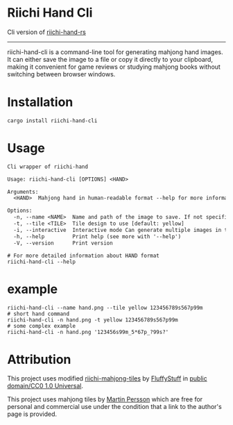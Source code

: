 # Riichi Hand Cli

Cli version of [riichi-hand-rs](https://github.com/m4tx/riichi-hand-rs)

---
riichi-hand-cli is a command-line tool for generating mahjong hand images. It can either save the image to a file or copy it directly to your clipboard, making it convenient for game reviews or studying mahjong books without switching between browser windows.

# Installation
```shell
cargo install riichi-hand-cli
```

# Usage
```txt
Cli wrapper of riichi-hand

Usage: riichi-hand-cli [OPTIONS] <HAND>

Arguments:
  <HAND>  Mahjong hand in human-readable format --help for more information

Options:
  -n, --name <NAME>  Name and path of the image to save. If not specified, the image will be copied to clipboard
  -t, --tile <TILE>  Tile design to use [default: yellow]
  -i, --interactive  Interactive mode Can generate multiple images in the same session
  -h, --help         Print help (see more with '--help')
  -V, --version      Print version
```

```shell
# For more detailed information about HAND format
riichi-hand-cli --help
```

# example

```shell
riichi-hand-cli --name hand.png --tile yellow 123456789s567p99m
# short hand command
riichi-hand-cli -n hand.png -t yellow 123456789s567p99m
# some complex example
riichi-hand-cli -n hand.png '123456s99m_5*67p_?99s?'
```

# Attribution

This project uses modified
[riichi-mahjong-tiles](https://github.com/FluffyStuff/riichi-mahjong-tiles)
by [FluffyStuff](https://github.com/FluffyStuff) in
[public domain/CC0 1.0 Universal](https://creativecommons.org/publicdomain/zero/1.0/).

This project uses mahjong tiles by
[Martin Persson](https://www.martinpersson.org/) which are free for personal
and commercial use under the condition that a link to the author's page
is provided.

